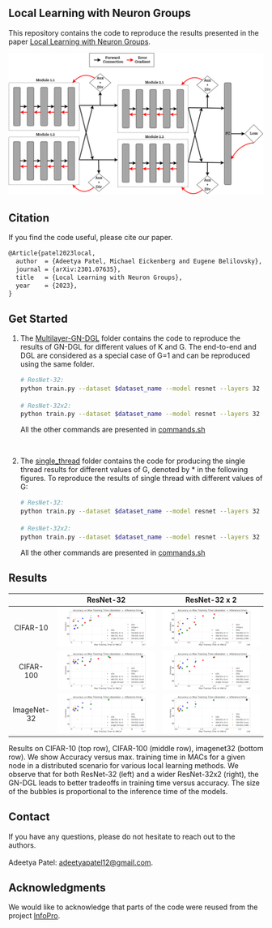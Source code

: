 ## Local Learning with Neuron Groups
This repository contains the code to reproduce the results presented in the paper [Local Learning with Neuron Groups](https://arxiv.org/abs/2301.07635).

![GN-DGL](Figures/ML_GN_DGL.png)

## Citation
If you find the code useful, please cite our paper.
```
@Article{patel2023local,
  author  = {Adeetya Patel, Michael Eickenberg and Eugene Belilovsky},
  journal = {arXiv:2301.07635},
  title   = {Local Learning with Neuron Groups},
  year    = {2023},
}
```
## Get Started

1. The [Multilayer-GN-DGL](Multilayer_GN_DGL) folder contains the code to reproduce the results of GN-DGL for different values of K and G. The end-to-end and DGL are considered as a special case of G=1 and can be reproduced using the same folder.
   ```bash
   # ResNet-32:
   python train.py --dataset $dataset_name --model resnet --layers 32 --droprate 0.0 --cos_lr  --local_module_num $K --groups $G --local_loss_mode cross_entropy --aux_net_widen 1 --wide-list 16,16,32,64 --aux_net_feature_dim 128 --aux_net_config 1c2f --detach --detach-ratio 1.0 --div-reg --div-temp 3.0 --div-weight 0.5 --eval-ensemble --ensemble-type layerwise
    
   # ResNet-32x2:
   python train.py --dataset $dataset_name --model resnet --layers 32 --droprate 0.0 --cos_lr  --local_module_num $K --groups $G --local_loss_mode cross_entropy --aux_net_widen 1 --wide-list 32,32,64,128 --aux_net_feature_dim 128 --aux_net_config 1c2f --detach --detach-ratio 1.0 --div-reg --div-temp 3.0 --div-weight 0.5 --eval-ensemble --ensemble-type layerwise
   ```
    
   All the other commands are presented in [commands\.sh](Multilayer_GN_DGL/commands.sh)
   
   <br>
2. The [single_thread](single_thread) folder contains the code for producing the single thread results for different values of G, denoted by * in the following figures.
   To reproduce the results of single thread with different values of G:
   ```bash
   # ResNet-32:
   python train.py --dataset $dataset_name --model resnet --layers 32 --droprate 0.0 --cos_lr --local_module_num 1A  --groups $G --local_loss_mode cross_entropy --aux_net_widen 1 --wide-list 16,16,32,64 --aux_net_feature_dim 128 --aux_net_config 1c2f --eval-ensemble --ensemble-type layerwise
    
   # ResNet-32x2:
   python train.py --dataset $dataset_name --model resnet --layers 32 --droprate 0.0 --cos_lr --local_module_num 1A  --groups $G --local_loss_mode cross_entropy --aux_net_widen 1 --wide-list 32,32,64,128 --aux_net_feature_dim 128 --aux_net_config 1c2f --eval-ensemble --ensemble-type layerwise
   ```
    
   All the other commands are presented in [commands\.sh](single_thread/commands.sh)

## Results
| |ResNet-32|ResNet-32 x 2|
| :---: | :---: | :---: |
| CIFAR-10 |![](Figures/Resnet-32_cifar10.png) | ![](Figures/Resnet-32x2_cifar10.png) |
| CIFAR-100 |![](Figures/Resnet-32_cifar100.png) | ![](Figures/Resnet-32x2_cifar100.png) |
| ImageNet-32|![](Figures/Resnet-32_imagenet32.png) | ![](Figures/Resnet-32x2_imagenet32.png) |

Results on CIFAR-10 (top row), CIFAR-100 (middle row), imagenet32 (bottom row). We show Accuracy versus max. training time
in MACs for a given node in a distributed scenario for various local learning methods. We observe that for both ResNet-32 (left) and a wider
ResNet-32x2 (right), the GN-DGL leads to better tradeoffs in training time versus accuracy. The size of the bubbles is proportional to the
inference time of the models.

## Contact
If you have any questions, please do not hesitate to reach out to the authors. 
<br><br>Adeetya Patel: adeetyapatel12@gmail.com.

## Acknowledgments
We would like to acknowledge that parts of the code were reused from the project [InfoPro](https://github.com/blackfeather-wang/InfoPro-Pytorch).
